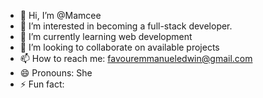 - 👋 Hi, I’m @Mamcee
- 👀 I’m interested in becoming a full-stack developer.
- 🌱 I’m currently learning web development
- 💞️ I’m looking to collaborate on available projects 
- 📫 How to reach me: favouremmanueledwin@gmail.com
- 😄 Pronouns: She
- ⚡ Fun fact: 

<!---
Mamcee/Mamcee is a ✨ special ✨ repository because its `README.md` (this file) appears on your GitHub profile.
You can click the Preview link to take a look at your changes.
--->
